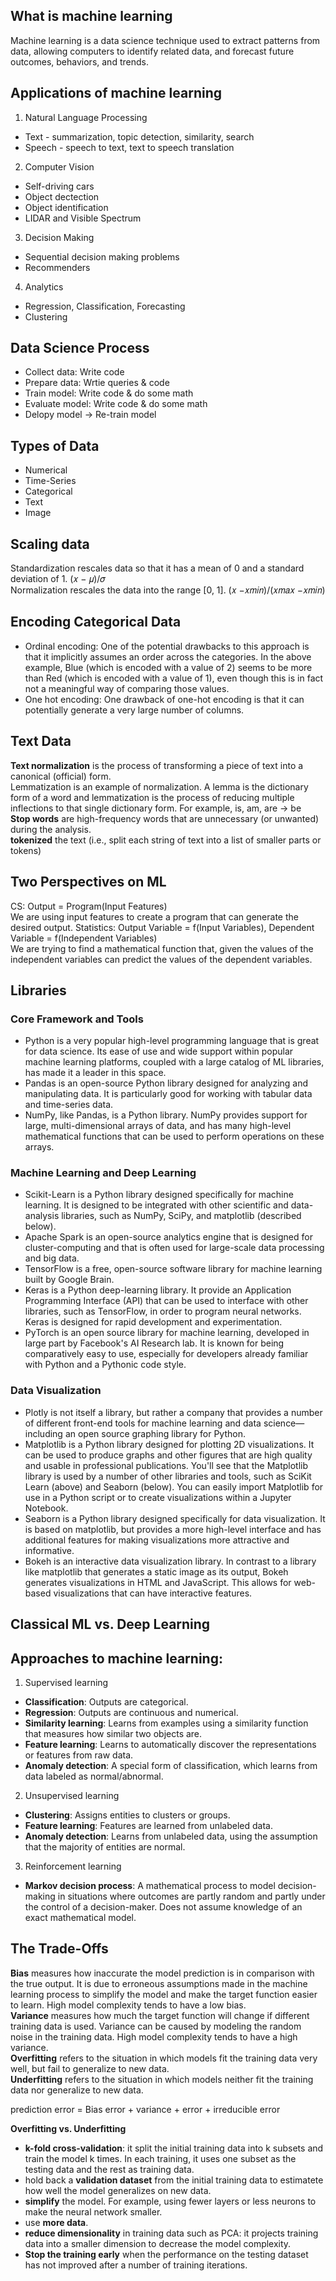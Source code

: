 
## What is machine learning
Machine learning is a data science technique used to extract patterns from data, 
allowing computers to identify related data, and forecast future outcomes, behaviors, and trends.
## Applications of machine learning
1. Natural Language Processing
- Text - summarization, topic detection, similarity, search
- Speech - speech to text, text to speech translation
2. Computer Vision
- Self-driving cars
- Object dectection
- Object identification
- LIDAR and Visible Spectrum
3. Decision Making
- Sequential decision making problems
- Recommenders
4. Analytics
- Regression, Classification, Forecasting
- Clustering
## Data Science Process
- Collect data: Write code
- Prepare data: Wrtie queries & code
- Train model: Write code & do some math
- Evaluate model: Write code & do some math
- Delopy model -> Re-train model
## Types of Data
- Numerical
- Time-Series
- Categorical
- Text
- Image
## Scaling data
Standardization rescales data so that it has a mean of 0 and a standard deviation of 1. (𝑥 − 𝜇)/𝜎  
Normalization rescales the data into the range [0, 1]. (𝑥 −𝑥𝑚𝑖𝑛)/(𝑥𝑚𝑎𝑥 −𝑥𝑚𝑖𝑛)
## Encoding Categorical Data
- Ordinal encoding: One of the potential drawbacks to this approach is that it implicitly assumes an order across the categories. In the above example, Blue (which is encoded with a value of 2) seems to be more than Red (which is encoded with a value of 1), even though this is in fact not a meaningful way of comparing those values.
- One hot encoding: One drawback of one-hot encoding is that it can potentially generate a very large number of columns.
## Text Data
**Text normalization** is the process of transforming a piece of text into a canonical (official) form.  
Lemmatization is an example of normalization. A lemma is the dictionary form of a word and lemmatization is the process of reducing multiple inflections to that single dictionary form. For example, is, am, are -> be  
**Stop words** are high-frequency words that are unnecessary (or unwanted) during the analysis.  
**tokenized** the text (i.e., split each string of text into a list of smaller parts or tokens)  
## Two Perspectives on ML
CS: Output = Program(Input Features)  
We are using input features to create a program that can generate the desired output.
Statistics: Output Variable = f(Input Variables), Dependent Variable = f(Independent Variables)    
We are trying to find a mathematical function that, 
given the values of the independent variables can predict the values of the dependent variables.
## Libraries
### Core Framework and Tools
- Python is a very popular high-level programming language that is great for data science. Its ease of use and wide support within popular machine learning platforms, coupled with a large catalog of ML libraries, has made it a leader in this space.
- Pandas is an open-source Python library designed for analyzing and manipulating data. It is particularly good for working with tabular data and time-series data.
- NumPy, like Pandas, is a Python library. NumPy provides support for large, multi-dimensional arrays of data, and has many high-level mathematical functions that can be used to perform operations on these arrays.

### Machine Learning and Deep Learning
- Scikit-Learn is a Python library designed specifically for machine learning. It is designed to be integrated with other scientific and data-analysis libraries, such as NumPy, SciPy, and matplotlib (described below).
- Apache Spark is an open-source analytics engine that is designed for cluster-computing and that is often used for large-scale data processing and big data.
- TensorFlow is a free, open-source software library for machine learning built by Google Brain.
- Keras is a Python deep-learning library. It provide an Application Programming Interface (API) that can be used to interface with other libraries, such as TensorFlow, in order to program neural networks. Keras is designed for rapid development and experimentation.
- PyTorch is an open source library for machine learning, developed in large part by Facebook's AI Research lab. It is known for being comparatively easy to use, especially for developers already familiar with Python and a Pythonic code style.

### Data Visualization
- Plotly is not itself a library, but rather a company that provides a number of different front-end tools for machine learning and data science—including an open source graphing library for Python.
- Matplotlib is a Python library designed for plotting 2D visualizations. It can be used to produce graphs and other figures that are high quality and usable in professional publications. You'll see that the Matplotlib library is used by a number of other libraries and tools, such as SciKit Learn (above) and Seaborn (below). You can easily import Matplotlib for use in a Python script or to create visualizations within a Jupyter Notebook.
- Seaborn is a Python library designed specifically for data visualization. It is based on matplotlib, but provides a more high-level interface and has additional features for making visualizations more attractive and informative.
- Bokeh is an interactive data visualization library. In contrast to a library like matplotlib that generates a static image as its output, Bokeh generates visualizations in HTML and JavaScript. This allows for web-based visualizations that can have interactive features.

## Classical ML vs. Deep Learning

## Approaches to machine learning:
1. Supervised learning
- **Classification**: Outputs are categorical.
- **Regression**: Outputs are continuous and numerical.
- **Similarity learning**: Learns from examples using a similarity function that measures how similar two objects are.
- **Feature learning**: Learns to automatically discover the representations or features from raw data.
- **Anomaly detection**: A special form of classification, which learns from data labeled as normal/abnormal.
2. Unsupervised learning
- **Clustering**: Assigns entities to clusters or groups.
- **Feature learning**: Features are learned from unlabeled data.
- **Anomaly detection**: Learns from unlabeled data, using the assumption that the majority of entities are normal.
3. Reinforcement learning
- **Markov decision process**: A mathematical process to model decision-making in situations where outcomes are partly random and partly under the control of a decision-maker. Does not assume knowledge of an exact mathematical model.

## The Trade-Offs
**Bias** measures how inaccurate the model prediction is in comparison with the true output. It is due to erroneous assumptions made in the machine learning process to simplify the model and make the target function easier to learn. High model complexity tends to have a low bias.  
**Variance** measures how much the target function will change if different training data is used. Variance can be caused by modeling the random noise in the training data. High model complexity tends to have a high variance.  
**Overfitting** refers to the situation in which models fit the training data very well, but fail to generalize to new data.  
**Underfitting** refers to the situation in which models neither fit the training data nor generalize to new data.

prediction error = Bias error + variance + error + irreducible error  

**Overfitting vs. Underfitting**
- **k-fold cross-validation**: it split the initial training data into k subsets and train the model k times. In each training, it uses one subset as the testing data and the rest as training data.
- hold back a **validation dataset** from the initial training data to estimatete how well the model generalizes on new data.
- **simplify** the model. For example, using fewer layers or less neurons to make the neural network smaller.
- use **more data**.
- **reduce dimensionality** in training data such as PCA: it projects training data into a smaller dimension to decrease the model complexity.
- **Stop the training early** when the performance on the testing dataset has not improved after a number of training iterations.
